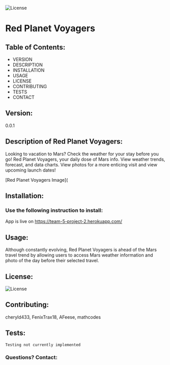 ![License](https://img.shields.io/badge/License-MIT-blue.svg?style=plastic)

# Red Planet Voyagers

## Table of Contents:
* VERSION
* DESCRIPTION
* INSTALLATION
* USAGE
* LICENSE
* CONTRIBUTING
* TESTS
* CONTACT

## Version:
0.0.1

## Description of Red Planet Voyagers:
Looking to vacation to Mars? Check the weather for your stay before you go! Red Planet Voyagers, your daily dose of Mars info. View weather trends, forecast, and data charts. View photos for a more enticing visit and view upcoming launch dates! 

[Red Planet Voyagers Image](

## Installation: 
### Use the following instruction to install: 

App is live on https://team-5-project-2.herokuapp.com/




## Usage: 
Although constantly evolving, Red Planet Voyagers is ahead of the Mars travel trend by allowing users to access Mars weather information and photo of the day before their selected travel.


## License: 
![License](https://img.shields.io/badge/License-MIT-blue.svg?style=plastic)


## Contributing: 
cheryld433, FenixTrax18, AFeese, mathcodes


## Tests: 
```Testing not currently implemented```




### Questions? Contact:

